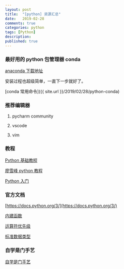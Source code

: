 ```yaml
---
layout: post
title:  "[python] 资源汇总"
date:   2019-02-28
comments: true
categories: python
tags: [Python]
description:
published: true
---
```


### 最好用的 python 包管理器 conda

[anaconda 下载地址](https://www.anaconda.com/distribution/#download-section)

安装过程也超级简单，一直下一步就好了。

[conda 常用命令]({{ site.url }}/2019/02/28/python-conda)

### 推荐编辑器

1. pycharm community

2. vscode

3. vim

### 教程

[Python 基础教程](http://www.runoob.com/python/python-tutorial.html)

[廖雪峰 python 教程](https://www.liaoxuefeng.com/wiki/0014316089557264a6b348958f449949df42a6d3a2e542c000)

[Python 入门](http://www.math.pku.edu.cn/teachers/lidf/docs/Python/python-tutorial.html)

### 官方文档

[https://docs.python.org/3/](https://docs.python.org/3/)

[内建函数](https://docs.python.org/3/library/functions.html)

[运算符优先级](https://docs.python.org/3/reference/expressions.html#operator-precedence)

[标准数据类型](https://docs.python.org/3/library/stdtypes.html)

### 自学是门手艺

[自学是门手艺](https://github.com/selfteaching/the-craft-of-selfteaching)
